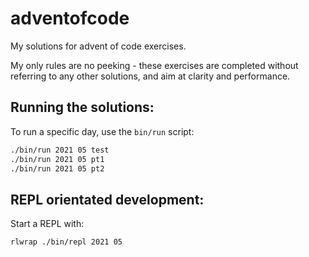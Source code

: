 # adventofcode

My solutions for advent of code exercises.

My only rules are no peeking - these exercises are completed without referring
to any other solutions, and aim at clarity and performance.

## Running the solutions:

To run a specific day, use the `bin/run` script:

```bash
./bin/run 2021 05 test
./bin/run 2021 05 pt1
./bin/run 2021 05 pt2
```

## REPL orientated development:

Start a REPL with:

```bash
rlwrap ./bin/repl 2021 05
```
